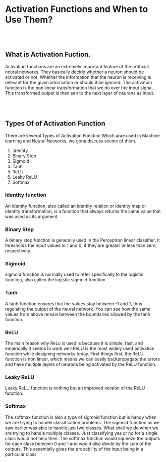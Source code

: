 # **Activation Functions and When to Use Them?**
<br></br>
## **What is Activation Fuction.**
Activation functions are an extremely important feature of the artificial neural networks. They basically decide whether a neuron should be activated or not. Whether the information that the neuron is receiving is relevant for the given information or should it be ignored.
The activation function is the non linear transformation that we do over the input signal. This transformed output is then sen to the next layer of neurons as input.

<br></br>
## **Types Of of Activation Function**
There are several Types of Activation Function Which arae used in Machine learning and Neural Networks. we gona discuss soeme of them.

1. Identity
2. Binary Step
3. Sigmoid
4. Tanh
5. ReLU
6. Leaky ReLU
7. Softmax


### **Identity function**
An identity function, also called an identity relation or identity map or identity transformation, is a function that always returns the same value that was used as its argument.

### **Binary Step**
A binary step function is generally used in the Perceptron linear classifier. It thresholds the input values to 1 and 0, if they are greater or less than zero, respectively.

### **Sigmoid**
sigmoid function is normally used to refer specifically to the logistic function, also called the logistic sigmoid function

### **Tanh**
A tanh function ensures that the values stay between -1 and 1, thus regulating the output of the neural network. You can see how the same values from above remain between the boundaries allowed by the tanh function.

### **ReLU**
The main reason why ReLu is used is because it is simple, fast, and empirically it seems to work well.ReLU is the most widely used activation function while designing networks today. First things first, the ReLU function is non linear, which means we can easily backpropagate the errors and have multiple layers of neurons being activated by the ReLU function.

### **Leaky ReLU**
Leaky ReLU function is nothing but an improved version of the ReLU function.

### **Softmax**
The softmax function is also a type of sigmoid function but is handy when we are trying to handle classification problems. The sigmoid function as we saw earlier was able to handle just two classes. What shall we do when we are trying to handle multiple classes. Just classifying yes or no for a single class would not help then. The softmax function would squeeze the outputs for each class between 0 and 1 and would also divide by the sum of the outputs. This essentially gives the probability of the input being in a particular class